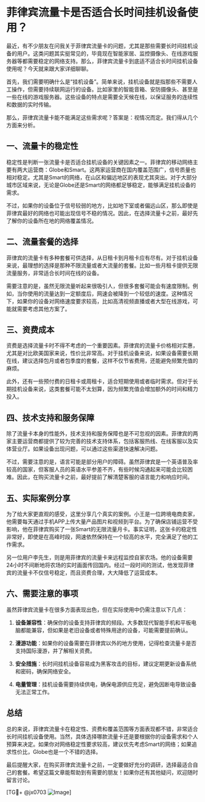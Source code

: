 # 菲律宾流量卡是否适合长时间挂机设备使用？

最近，有不少朋友在问我关于菲律宾流量卡的问题，尤其是那些需要长时间挂机设备的用户。这类问题其实挺常见的，毕竟现在智能家居、监控摄像头、在线游戏服务器等都需要稳定的网络支持。那么，菲律宾流量卡到底适不适合长时间挂机设备使用呢？今天就来跟大家详细聊聊。

首先，我们需要明确什么是“挂机设备”。简单来说，挂机设备就是指那些不需要人工操作，但需要持续联网运行的设备。比如家里的智能音箱、安防摄像头、甚至是一些在线的游戏服务器。这些设备的特点是需要全天候在线，以保证服务的连续性和数据的实时传输。

那么，菲律宾流量卡能不能满足这些需求呢？答案是：视情况而定。我们得从几个方面来分析。

## 一、流量卡的稳定性

稳定性是判断一张流量卡是否适合挂机设备的关键因素之一。菲律宾的移动网络主要有两大运营商：Globe和Smart。这两家运营商在国内覆盖范围广，信号质量也相对稳定。尤其是Smart的网络，在山区和偏远地区的表现尤其突出。对于大部分城市区域来说，无论是Globe还是Smart的网络都足够稳定，能够满足挂机设备的需求。

不过，如果你的设备位于信号较弱的地方，比如地下室或者偏远山区，那么即使是菲律宾最好的网络也可能出现信号不稳的情况。因此，在选择流量卡之前，最好先了解你的设备所在地的网络覆盖情况。

## 二、流量套餐的选择

菲律宾的流量卡有多种套餐可供选择，从日租卡到月租卡应有尽有。对于挂机设备来说，最理想的选择是那种不限流量或者大流量的套餐。比如一些月租卡提供无限流量服务，非常适合长时间在线的设备。

需要注意的是，虽然无限流量听起来很吸引人，但很多套餐可能会有速度限制。例如，当你使用的流量达到一定额度后，网速会被降到一个较低的速度。这种情况下，如果你的设备对网络速度要求较高，比如高清视频直播或者大型在线游戏，可能就需要考虑其他方案了。

## 三、资费成本

资费是选择流量卡时不得不考虑的一个重要因素。菲律宾的流量卡价格相对实惠，尤其是对比欧美国家来说，性价比非常高。对于挂机设备来说，如果设备需要长期在线，建议选择包月或者包季度的套餐，这样不仅节省费用，还能避免频繁充值的麻烦。

此外，还有一些预付费的日租卡或周租卡，适合短期使用或者临时需求。但对于长期挂机设备来说，这类套餐可能不太划算，因为频繁充值会增加额外的时间和精力投入。

## 四、技术支持和服务保障

除了流量卡本身的性能外，技术支持和服务保障也是不可忽视的因素。菲律宾的两家主要运营商都提供了较为完善的技术支持体系，包括客服热线、在线客服以及实体营业厅。如果设备出现问题，可以通过这些渠道快速解决问题。

不过，需要注意的是，语言可能是部分用户的障碍。虽然菲律宾是一个英语普及率较高的国家，但客服人员的英语水平参差不齐，有些时候沟通起来可能会比较困难。因此，在购买流量卡之前，最好提前了解清楚客服的语言能力和响应时间。

## 五、实际案例分享

为了给大家更直观的感受，这里分享几个真实的案例。小王是一位跨境电商卖家，他需要每天通过手机APP上传大量产品图片和视频到平台。为了确保店铺运营不受影响，他在菲律宾购买了一张Smart的无限流量月卡。事实证明，这张卡的稳定性非常好，即使是在高峰时段，网速依然保持在一个较高的水平，完全满足了他的工作需求。

另一位用户李先生，则是用菲律宾的流量卡来远程监控自家农场。他的设备需要24小时不间断地将农场的实时画面传回国内。经过一段时间的测试，他发现菲律宾的流量卡不仅信号稳定，而且资费合理，大大降低了运营成本。

## 六、需要注意的事项

虽然菲律宾流量卡在很多方面表现出色，但在实际使用中仍需注意以下几点：

1. **设备兼容性**：确保你的设备支持菲律宾的频段。大多数现代智能手机和平板电脑都能兼容，但如果是老旧设备或者特殊用途的设备，可能需要提前确认。
   
2. **漫游功能**：如果你的设备需要在菲律宾以外的地方使用，记得检查流量卡是否支持国际漫游，并了解相关资费。

3. **安全措施**：长时间挂机设备容易成为黑客攻击的目标，建议定期更新设备系统和密码，确保网络安全。

4. **电量管理**：挂机设备需要持续供电，确保电源供应充足，避免因断电导致设备无法正常工作。

## 总结

总的来说，菲律宾流量卡在稳定性、资费和覆盖范围等方面表现都不错，非常适合长时间挂机设备使用。当然，具体选择哪款流量卡还是要根据你的设备需求和个人预算来决定。如果你对网络稳定性要求较高，建议优先考虑Smart的网络；如果追求性价比，Globe也是一个不错的选择。

最后提醒大家，在购买菲律宾流量卡之前，一定要做好充分的调研，选择最适合自己的套餐。希望这篇文章能帮助到有需要的朋友！如果你还有其他疑问，欢迎随时留言讨论。

[TG💪+ @jx0703 ![Image](https://github.com/user-attachments/assets/dbca1d08-cadb-493c-b0ec-ad6f7a83f270)]